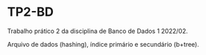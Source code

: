 # TP2-BD
Trabalho prático 2 da disciplina de Banco de Dados 1 2022/02.

Arquivo de dados (hashing), índice primário e secundário (b+tree).
